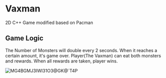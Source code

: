 # Vaxman
2D C++ Game modified based on Pacman

## Game Logic
The Number of Monsters will double every 2 seconds. When it reaches a certain amount, it's game over.
Player(The Vaxman) can eat both monsters and rewards. When all rewards are taken, player wins.

![MG4BGMJ3IWI31O3@GK@`T4P](https://user-images.githubusercontent.com/64865786/170782295-6e17893d-ed0b-4c6b-b1ee-8ce6ca886e5e.png)
